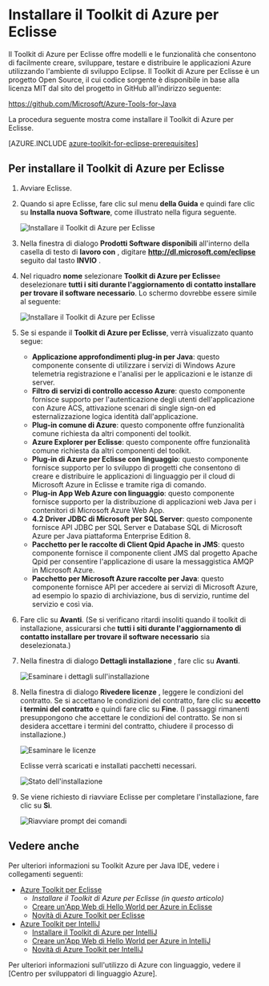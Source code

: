 <properties
    pageTitle="Installare il Toolkit di Azure per Eclisse | Microsoft Azure"
    description="Informazioni su come installare il Toolkit di Azure per Eclisse."
    services=""
    documentationCenter="java"
    authors="rmcmurray"
    manager="wpickett"
    editor=""/>

<tags
    ms.service="multiple"
    ms.workload="na"
    ms.tgt_pltfrm="multiple"
    ms.devlang="Java"
    ms.topic="article"
    ms.date="08/11/2016" 
    ms.author="robmcm"/>

<!-- Legacy MSDN URL = https://msdn.microsoft.com/library/azure/hh690946.aspx -->

# <a name="installing-the-azure-toolkit-for-eclipse"></a>Installare il Toolkit di Azure per Eclisse

Il Toolkit di Azure per Eclisse offre modelli e le funzionalità che consentono di facilmente creare, sviluppare, testare e distribuire le applicazioni Azure utilizzando l'ambiente di sviluppo Eclipse. Il Toolkit di Azure per Eclisse è un progetto Open Source, il cui codice sorgente è disponibile in base alla licenza MIT dal sito del progetto in GitHub all'indirizzo seguente:

<https://github.com/Microsoft/Azure-Tools-for-Java>

La procedura seguente mostra come installare il Toolkit di Azure per Eclisse.

[AZURE.INCLUDE [azure-toolkit-for-eclipse-prerequisites](../includes/azure-toolkit-for-eclipse-prerequisites.md)]

## <a name="to-install-the-azure-toolkit-for-eclipse"></a>Per installare il Toolkit di Azure per Eclisse

1. Avviare Eclisse.

1. Quando si apre Eclisse, fare clic sul menu **della Guida** e quindi fare clic su **Installa nuova Software**, come illustrato nella figura seguente.

    ![Installare il Toolkit di Azure per Eclisse][01]

1. Nella finestra di dialogo **Prodotti Software disponibili** all'interno della casella di testo di **lavoro con** , digitare **http://dl.microsoft.com/eclipse** seguito dal tasto **INVIO** .

1. Nel riquadro **nome** selezionare **Toolkit di Azure per Eclisse**e deselezionare **tutti i siti durante l'aggiornamento di contatto installare per trovare il software necessario**. Lo schermo dovrebbe essere simile al seguente:

    ![Installare il Toolkit di Azure per Eclisse][02]

1. Se si espande il **Toolkit di Azure per Eclisse**, verrà visualizzato quanto segue:

    * **Applicazione approfondimenti plug-in per Java**: questo componente consente di utilizzare i servizi di Windows Azure telemetria registrazione e l'analisi per le applicazioni e le istanze di server.
    * **Filtro di servizi di controllo accesso Azure**: questo componente fornisce supporto per l'autenticazione degli utenti dell'applicazione con Azure ACS, attivazione scenari di single sign-on ed esternalizzazione logica identità dall'applicazione.
    * **Plug-in comune di Azure**: questo componente offre funzionalità comune richiesta da altri componenti del toolkit.
    * **Azure Explorer per Eclisse**: questo componente offre funzionalità comune richiesta da altri componenti del toolkit.
    * **Plug-in di Azure per Eclisse con linguaggio**: questo componente fornisce supporto per lo sviluppo di progetti che consentono di creare e distribuire le applicazioni di linguaggio per il cloud di Microsoft Azure in Eclisse e tramite riga di comando.
    * **Plug-in App Web Azure con linguaggio**: questo componente fornisce supporto per la distribuzione di applicazioni web Java per i contenitori di Microsoft Azure Web App.
    * **4.2 Driver JDBC di Microsoft per SQL Server**: questo componente fornisce API JDBC per SQL Server e Database SQL di Microsoft Azure per Java piattaforma Enterprise Edition 8.
    * **Pacchetto per le raccolte di Client Qpid Apache in JMS**: questo componente fornisce il componente client JMS dal progetto Apache Qpid per consentire l'applicazione di usare la messaggistica AMQP in Microsoft Azure.
    * **Pacchetto per Microsoft Azure raccolte per Java**: questo componente fornisce API per accedere ai servizi di Microsoft Azure, ad esempio lo spazio di archiviazione, bus di servizio, runtime del servizio e così via.

1. Fare clic su **Avanti**. (Se si verificano ritardi insoliti quando il toolkit di installazione, assicurarsi che **tutti i siti durante l'aggiornamento di contatto installare per trovare il software necessario** sia deselezionata.)

1. Nella finestra di dialogo **Dettagli installazione** , fare clic su **Avanti**.

    ![Esaminare i dettagli sull'installazione][03]

1. Nella finestra di dialogo **Rivedere licenze** , leggere le condizioni del contratto. Se si accettano le condizioni del contratto, fare clic su **accetto i termini del contratto** e quindi fare clic su **Fine**. (I passaggi rimanenti presuppongono che accettare le condizioni del contratto. Se non si desidera accettare i termini del contratto, chiudere il processo di installazione.)

    ![Esaminare le licenze][04]

    Eclisse verrà scaricati e installati pacchetti necessari.

    ![Stato dell'installazione][05]

1. Se viene richiesto di riavviare Eclisse per completare l'installazione, fare clic su **Sì**.

    ![Riavviare prompt dei comandi][06]

## <a name="see-also"></a>Vedere anche

Per ulteriori informazioni su Toolkit Azure per Java IDE, vedere i collegamenti seguenti:

- [Azure Toolkit per Eclisse]
  - *Installare il Toolkit di Azure per Eclisse (in questo articolo)*
  - [Creare un'App Web di Hello World per Azure in Eclisse]
  - [Novità di Azure Toolkit per Eclisse]
- [Azure Toolkit per IntelliJ]
  - [Installare il Toolkit di Azure per IntelliJ]
  - [Creare un'App Web di Hello World per Azure in IntelliJ]
  - [Novità di Azure Toolkit per IntelliJ]

Per ulteriori informazioni sull'utilizzo di Azure con linguaggio, vedere il [Centro per sviluppatori di linguaggio Azure].

<!-- URL List -->

[Azure Toolkit per Eclisse]: ./azure-toolkit-for-eclipse.md
[Azure Toolkit per IntelliJ]: ./azure-toolkit-for-intellij.md
[Creare un'App Web di Hello World per Azure in Eclisse]: ./app-service-web/app-service-web-eclipse-create-hello-world-web-app.md
[Creare un'App Web di Hello World per Azure in IntelliJ]: ./app-service-web/app-service-web-intellij-create-hello-world-web-app.md
[Installing the Azure Toolkit for Eclipse]: ./azure-toolkit-for-eclipse-installation.md
[Installare il Toolkit di Azure per IntelliJ]: ./azure-toolkit-for-intellij-installation.md
[Novità di Azure Toolkit per Eclisse]: ./azure-toolkit-for-eclipse-whats-new.md
[Novità di Azure Toolkit per IntelliJ]: ./azure-toolkit-for-intellij-whats-new.md

[Centro per sviluppatori di Azure Java]: https://azure.microsoft.com/develop/java/

<!-- IMG List -->

[01]: ./media/azure-toolkit-for-eclipse-installation/eclipse-installation-01.png
[02]: ./media/azure-toolkit-for-eclipse-installation/eclipse-installation-02.png
[03]: ./media/azure-toolkit-for-eclipse-installation/eclipse-installation-03.png
[04]: ./media/azure-toolkit-for-eclipse-installation/eclipse-installation-04.png
[05]: ./media/azure-toolkit-for-eclipse-installation/eclipse-installation-05.png
[06]: ./media/azure-toolkit-for-eclipse-installation/eclipse-installation-06.png

